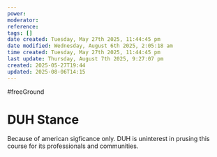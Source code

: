 ```yaml
---
power: 
moderator: 
reference: 
tags: []
date created: Tuesday, May 27th 2025, 11:44:45 pm
date modified: Wednesday, August 6th 2025, 2:05:18 am
time created: Tuesday, May 27th 2025, 11:44:45 pm
last update: Thursday, August 7th 2025, 9:27:07 pm
created: 2025-05-27T19:44
updated: 2025-08-06T14:15
---
```

#freeGround 
# DUH Stance
Because of american sigficance only.  DUH is uninterest in prusing this course for its professionals and communities.